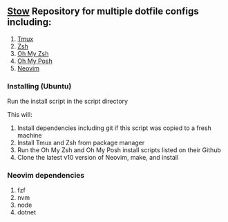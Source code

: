 ## [Stow](https://www.gnu.org/software/stow/) Repository for multiple dotfile configs including:
1. [Tmux](https://github.com/tmux/tmux/wiki)
2. [Zsh](https://github.com/ohmyzsh/ohmyzsh/wiki/Installing-ZSH)
3. [Oh My Zsh](https://github.com/ohmyzsh/ohmyzsh/wiki)
4. [Oh My Posh](https://ohmyposh.dev/docs/)
5. [Neovim](https://github.com/neovim/neovim)

### Installing (Ubuntu)
Run the install script in the script directory

This will:
1. Install dependencies including git if this script was copied to a fresh machine
2. Install Tmux and Zsh from package manager
3. Run the Oh My Zsh and Oh My Posh install scripts listed on their Github
4. Clone the latest v10 version of Neovim, make, and install

### Neovim dependencies
1. fzf
2. nvm
3. node
4. dotnet
